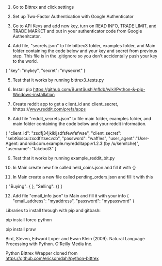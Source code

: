 1. Go to Bittrex and click settings

2. Set up Two-Factor Authentication with Google Authenticator

3. Go to API Keys and add new key, turn on READ INFO, TRADE LIMIT, and TRADE MARKET and put in your authenticator code from Google Authenitcator.

4. Add file, "secrets.json" to file bittrex3 folder, examples folder, and Main folder containing the code below and your key and secret from previous step.
   This file is in the .gitignore so you don't accidentally push your key to the world.

{
  "key": "mykey",
  "secret": "mysecret"
}

5. Test that it works by running bittrex3_tests.py

6. Install pip https://github.com/BurntSushi/nfldb/wiki/Python-&-pip-Windows-installation 

7. Create reddit app to get a client_id and client_secret, hhttps://www.reddit.com/prefs/apps

8. Add file "reddit_secrets.json" to file main folder, examples folder, and main folder containing the code below and your reddit information.

{
  "client_id": "zsdfj34jklkljsdfsfewfefwse",
  "client_secret": "sebt6xscuizxcdfrtsecvcb",
  "password": "waffles",
  "user_agent":"User-Agent: android:com.example.myredditapp:v1.2.3 (by /u/kemitche)",
  "username": "fakebot3"
}

9. Test that it works by running example_reddit_bit.py

10. In Main create new file called held_coins.json and fill it with {}

11. In Main create a new file called pending_orders.json and fill it with this

{
    "Buying": {
    },
    "Selling": {}
}


12. Add file "email_info.json" to Main and fill it with your info
{
  "email_address": "myaddress",
  "password": "mypassword"
}

Libraries to install through with pip and gitbash:

pip install forex-python

pip install praw

Bird, Steven, Edward Loper and Ewan Klein (2009).
Natural Language Processing with Python.  O'Reilly Media Inc.

Python Bittrex Wrapper cloned from https://github.com/ericsomdahl/python-bittrex
